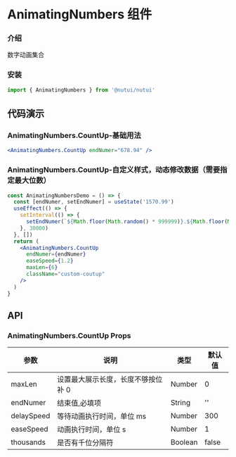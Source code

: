 # AnimatingNumbers 组件

### 介绍

数字动画集合

### 安装


```javascript
import { AnimatingNumbers } from '@nutui/nutui'
```

## 代码演示

### AnimatingNumbers.CountUp-基础用法

```jsx
<AnimatingNumbers.CountUp endNumer="678.94" />
```

### AnimatingNumbers.CountUp-自定义样式，动态修改数据（需要指定最大位数）

```jsx
const AnimatingNumbersDemo = () => {
  const [endNumer, setEndNumer] = useState('1570.99')
  useEffect(() => {
    setInterval(() => {
      setEndNumer(`${Math.floor(Math.random() * 999999)}.${Math.floor(Math.random() * 89 + 10)}`)
    }, 30000)
  }, [])
  return (
    <AnimatingNumbers.CountUp
      endNumer={endNumer}
      easeSpeed={1.2}
      maxLen={6}
      className="custom-coutup"
    />
  )
}
```

## API

### AnimatingNumbers.CountUp Props

| 参数       | 说明                               | 类型    | 默认值 |
| ---------- | ---------------------------------- | ------- | ------ |
| maxLen     | 设置最大展示长度，长度不够按位补 0 | Number  | 0      |
| endNumer   | 结束值,必填项                      | String  | ''     |
| delaySpeed | 等待动画执行时间，单位 ms          | Number  | 300    |
| easeSpeed  | 动画执行时间，单位 s               | Number  | 1      |
| thousands  | 是否有千位分隔符                   | Boolean | false  |
